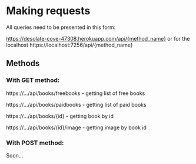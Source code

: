 # Making requests

All queries need to be presented in this form:

https://desolate-cove-47308.herokuapp.com/api/{method_name}
or for the localhost
https://localhost:7256/api/{method_name}

## Methods

### With GET method:

https://.../api/books/freebooks - getting list of free books

https://.../api/books/paidbooks - getting list of paid books

https://.../api/books/{id} - getting book by id

https://.../api/books/{id}/image - getting image by book id

### With POST method:

Soon...